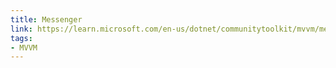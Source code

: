 ```yaml
---
title: Messenger
link: https://learn.microsoft.com/en-us/dotnet/communitytoolkit/mvvm/messenger
tags:
- MVVM
---
```

